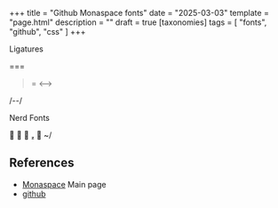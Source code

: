 +++
title = "Github Monaspace fonts"
date = "2025-03-03"
template = "page.html"
description = ""
draft = true
[taxonomies]
tags = [ "fonts", "github", "css" ]
+++ 

Ligatures

===
>=
<-->

/--/

Nerd Fonts 

     ~/

## References

- [Monaspace](https://monaspace.githubnext.com/) Main page
- [github](https://github.com/githubnext/monaspace)

